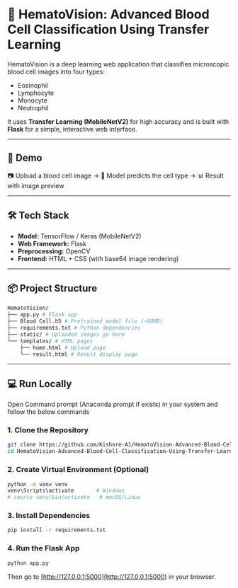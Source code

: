 # 🧬 HematoVision: Advanced Blood Cell Classification Using Transfer Learning

HematoVision is a deep learning web application that classifies microscopic blood cell images into four types:
- Eosinophil
- Lymphocyte
- Monocyte
- Neutrophil

It uses **Transfer Learning (MobileNetV2)** for high accuracy and is built with **Flask** for a simple, interactive web interface.

---

## 🚀 Demo

📷 Upload a blood cell image → 🧠 Model predicts the cell type → 📊 Result with image preview

---

## 🛠️ Tech Stack

- **Model:** TensorFlow / Keras (MobileNetV2)
- **Web Framework:** Flask
- **Preprocessing:** OpenCV
- **Frontend:** HTML + CSS (with base64 image rendering)

---

## 📦 Project Structure

```bash
HematoVision/
├── app.py # Flask app
├── Blood Cell.h5 # Pretrained model file (~60MB)
├── requirements.txt # Python dependencies
├── static/ # Uploaded images go here
└── templates/ # HTML pages
    ├── home.html # Upload page
    └── result.html # Result display page
```

---

## 💻 Run Locally

Open Command prompt (Anaconda prompt if exists) in your system and follow the below commands
### 1. Clone the Repository

```bash
git clone https://github.com/Kishore-AJ/HematoVision-Advanced-Blood-Cell-Classification-Using-Transfer-Learning.git
cd HematoVision-Advanced-Blood-Cell-Classification-Using-Transfer-Learning
```
### 2. Create Virtual Environment (Optional)

```bash
python -m venv venv
venv\Scripts\activate       # Windows
# source venv/bin/activate   # macOS/Linux
```

### 3. Install Dependencies

```bash
pip install -r requirements.txt
```

### 4. Run the Flask App

```bash
python app.py
```

Then go to [http://127.0.0.1:5000](http://127.0.0.1:5000) in your browser.












